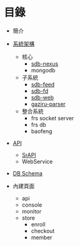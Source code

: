 
# 目錄

- 簡介

- [系統架構](https://github.com/Org08/sdb-nexus/tree/master/docs/Architecture)
  - 核心
    - [sdb-nexus](https://github.com/Org08/sdb-nexus/tree/master/docs/Architecture#sdb-nexus)
    - mongodb
  - 子系統
    - [sdb-feed](https://github.com/Org08/sdb-nexus/blob/master/docs/Architecture/sub-nodes.md#sdb-feed)
    - [sdb-fd](https://github.com/Org08/sdb-nexus/blob/master/docs/Architecture/sub-nodes.md#sdb-fd)
    - [sdb-web](https://github.com/Org08/sdb-nexus/blob/master/docs/Architecture/sub-nodes.md#sdb-web)
    - [gaziru-parser](https://github.com/Org08/sdb-nexus/blob/master/docs/Architecture/sub-nodes.md#gaziru-parser)
  - 整合系統
    - frs socket server
    - frs db
    - baofeng

- [API](https://github.com/Org08/sdb-nexus/tree/master/docs/API)
  - [SrAPI](https://github.com/Org08/sdb-nexus/blob/master/docs/API/SrAPI/README.md)
  - WebService

- [DB Schema](https://github.com/Org08/sdb-nexus/blob/master/docs/DBSchema/README.md)

- 內建頁面
  - api
  - console
  - monitor
  - store
    - enroll
    - checkout
    - member

